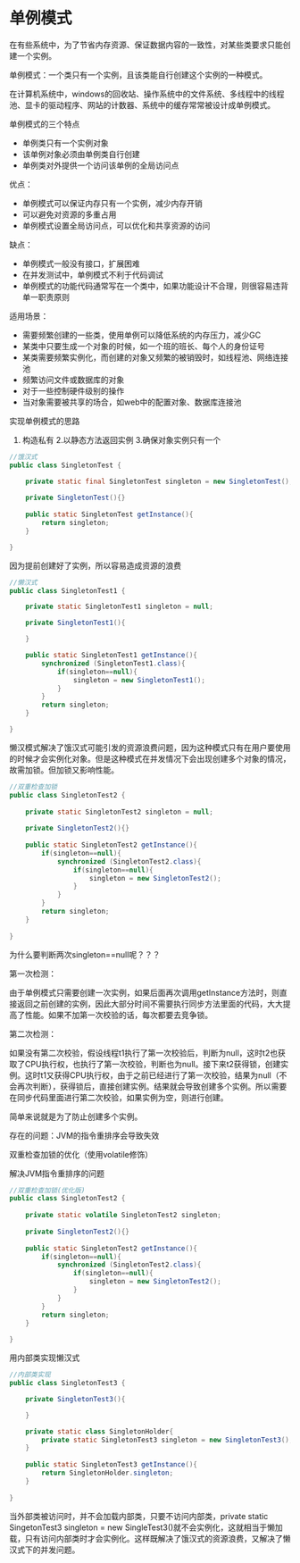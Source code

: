 # 单例模式

在有些系统中，为了节省内存资源、保证数据内容的一致性，对某些类要求只能创建一个实例。

单例模式：一个类只有一个实例，且该类能自行创建这个实例的一种模式。



在计算机系统中，windows的回收站、操作系统中的文件系统、多线程中的线程池、显卡的驱动程序、网站的计数器、系统中的缓存常常被设计成单例模式。



单例模式的三个特点

- 单例类只有一个实例对象
- 该单例对象必须由单例类自行创建
- 单例类对外提供一个访问该单例的全局访问点



优点：

- 单例模式可以保证内存只有一个实例，减少内存开销
- 可以避免对资源的多重占用
- 单例模式设置全局访问点，可以优化和共享资源的访问

缺点：

- 单例模式一般没有接口，扩展困难
- 在并发测试中，单例模式不利于代码调试
- 单例模式的功能代码通常写在一个类中，如果功能设计不合理，则很容易违背单一职责原则



适用场景：

- 需要频繁创建的一些类，使用单例可以降低系统的内存压力，减少GC
- 某类中只要生成一个对象的时候，如一个班的班长、每个人的身份证号
- 某类需要频繁实例化，而创建的对象又频繁的被销毁时，如线程池、网络连接池
- 频繁访问文件或数据库的对象
- 对于一些控制硬件级别的操作
- 当对象需要被共享的场合，如web中的配置对象、数据库连接池



实现单例模式的思路

1. 构造私有    2.以静态方法返回实例  3.确保对象实例只有一个

```java
//饿汉式
public class SingletonTest {

    private static final SingletonTest singleton = new SingletonTest();
    
    private SingletonTest(){}
    
    public static SingletonTest getInstance(){
        return singleton;
    }

}
```

因为提前创建好了实例，所以容易造成资源的浪费



```java
//懒汉式
public class SingletonTest1 {

    private static SingletonTest1 singleton = null;

    private SingletonTest1(){

    }

    public static SingletonTest1 getInstance(){
        synchronized (SingletonTest1.class){
            if(singleton==null){
                singleton = new SingletonTest1();
            }
        }
        return singleton;
    }

}
```

懒汉模式解决了饿汉式可能引发的资源浪费问题，因为这种模式只有在用户要使用的时候才会实例化对象。但是这种模式在并发情况下会出现创建多个对象的情况，故需加锁。但加锁又影响性能。



```java
//双重检查加锁
public class SingletonTest2 {
    
    private static SingletonTest2 singleton = null;
    
    private SingletonTest2(){}
    
    public static SingletonTest2 getInstance(){
        if(singleton==null){
            synchronized (SingletonTest2.class){
                if(singleton==null){
                    singleton = new SingletonTest2();
                }
            }
        }
        return singleton;
    }
    
}
```

为什么要判断两次singleton==null呢？？？

第一次检测：

 由于单例模式只需要创建一次实例，如果后面再次调用getInstance方法时，则直接返回之前创建的实例，因此大部分时间不需要执行同步方法里面的代码，大大提高了性能。如果不加第一次校验的话，每次都要去竞争锁。

第二次检测：

 如果没有第二次校验，假设线程t1执行了第一次校验后，判断为null，这时t2也获取了CPU执行权，也执行了第一次校验，判断也为null。接下来t2获得锁，创建实例。这时t1又获得CPU执行权，由于之前已经进行了第一次校验，结果为null（不会再次判断），获得锁后，直接创建实例。结果就会导致创建多个实例。所以需要在同步代码里面进行第二次校验，如果实例为空，则进行创建。

 简单来说就是为了防止创建多个实例。

存在的问题：JVM的指令重排序会导致失效



双重检查加锁的优化（使用volatile修饰）

解决JVM指令重排序的问题

```java
//双重检查加锁(优化版)
public class SingletonTest2 {
    
    private static volatile SingletonTest2 singleton;
    
    private SingletonTest2(){}
    
    public static SingletonTest2 getInstance(){
        if(singleton==null){
            synchronized (SingletonTest2.class){
                if(singleton==null){
                    singleton = new SingletonTest2();
                }
            }
        }
        return singleton;
    }
    
}
```



用内部类实现懒汉式

```java
//内部类实现
public class SingletonTest3 {

    private SingletonTest3(){

    }

    private static class SingletonHolder{
        private static SingletonTest3 singleton = new SingletonTest3();
    }
    
    public static SingletonTest3 getInstance(){
        return SingletonHolder.singleton;
    }
    
}
```

当外部类被访问时，并不会加载内部类，只要不访问内部类，private static SingetonTest3 singleton  = new SingleTest3()就不会实例化，这就相当于懒加载，只有访问内部类时才会实例化。这样既解决了饿汉式的资源浪费，又解决了懒汉式下的并发问题。 